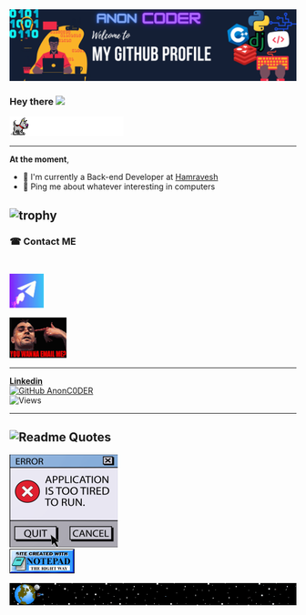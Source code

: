 <img src="https://github.com/AnonC0DER/AnonC0DER/raw/main/welcome.png">


### Hey there <img src="https://media.giphy.com/media/WUlplcMpOCEmTGBtBW/giphy.gif" width="30">
<img src="https://github.com/AnonC0DER/AnonC0DER/raw/main/img/nice2.gif">

---

**At the moment**, 
<br>
- 🐍 I'm currently a Back-end Developer at [Hamravesh](https://hamravesh.com/)
- 💬 Ping me about whatever interesting in computers

![trophy](https://github-profile-trophy.vercel.app/?username=AnonC0DER&theme=onedark)
---

### ☎ Contact ME 
<br>

<a href="https://t.me/HesamN_n"><img src="https://github.com/AnonC0DER/AnonC0DER/raw/main/img/telegram-gif.gif" width="60" /></a>

<a href="mailto:hesam.norin@yahoo.com">
<img src="https://github.com/AnonC0DER/AnonC0DER/blob/main/img/wannaemailme.gif" width="100" />
</a>

---
[**Linkedin**](https://www.linkedin.com/in/hesam-norin/)
<br>
[![GitHub AnonC0DER](https://img.shields.io/github/followers/AnonC0DER?label=follow&style=for-the-badge&logo=appveyor)](https://github.com/AnonC0DER)
<br>
![Views](https://profile-counter.glitch.me/AnonC0DER/count.svg)

---
![Readme Quotes](https://quotes-github-readme.vercel.app/api?type=horizontal&theme=dark)
---
![Screenshot](/img/error.png) <br>
![Screenshot](/img/notepad.gif)

<img src="https://github.com/AnonC0DER/AnonC0DER/raw/main/img/rocket2.gif">

